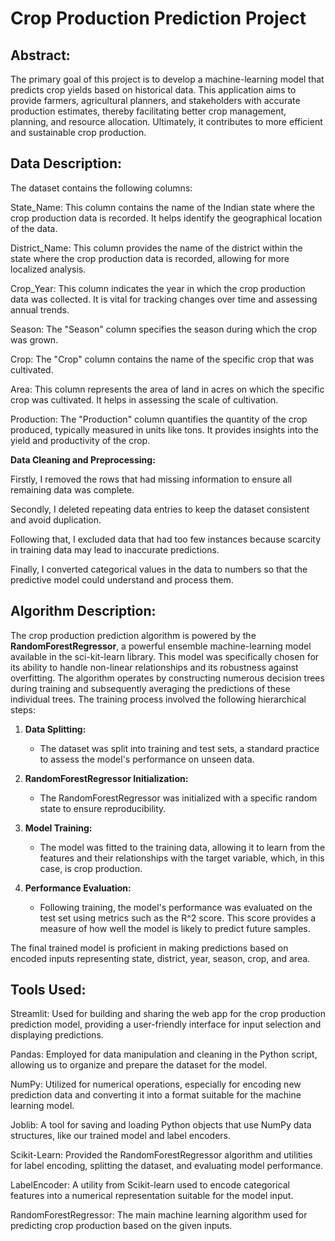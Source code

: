 # Crop Production Prediction Project
## Abstract:
The primary goal of this project is to develop a machine-learning model that predicts crop yields based on historical data. This application aims to provide farmers, agricultural planners, and stakeholders with accurate production estimates, thereby facilitating better crop management, planning, and resource allocation. Ultimately, it contributes to more efficient and sustainable crop production.
## Data Description:
The dataset contains the following columns:

State_Name: This column contains the name of the Indian state where the crop production data is recorded. It helps identify the geographical location of the data.

District_Name: This column provides the name of the district within the state where the crop production data is recorded, allowing for more localized analysis.

Crop_Year: This column indicates the year in which the crop production data was collected. It is vital for tracking changes over time and assessing annual trends.

Season: The "Season" column specifies the season during which the crop was grown. 

Crop: The "Crop" column contains the name of the specific crop that was cultivated. 

Area: This column represents the area of land in acres on which the specific crop was cultivated. It helps in assessing the scale of cultivation.

Production: The "Production" column quantifies the quantity of the crop produced, typically measured in units like tons. It provides insights into the yield and productivity of the crop.

**Data Cleaning and Preprocessing:**

Firstly, I removed the rows that had missing information to ensure all remaining data was complete.

Secondly, I deleted repeating data entries to keep the dataset consistent and avoid duplication.

Following that, I excluded data that had too few instances because scarcity in training data may lead to inaccurate predictions.

Finally, I converted categorical values in the data to numbers so that the predictive model could understand and process them.

## Algorithm Description:

The crop production prediction algorithm is powered by the **RandomForestRegressor**, a powerful ensemble machine-learning model available in the sci-kit-learn library. This model was specifically chosen for its ability to handle non-linear relationships and its robustness against overfitting. The algorithm operates by constructing numerous decision trees during training and subsequently averaging the predictions of these individual trees. The training process involved the following hierarchical steps:

1. **Data Splitting:**
   - The dataset was split into training and test sets, a standard practice to assess the model's performance on unseen data.

2. **RandomForestRegressor Initialization:**
   - The RandomForestRegressor was initialized with a specific random state to ensure reproducibility.

3. **Model Training:**
   - The model was fitted to the training data, allowing it to learn from the features and their relationships with the target variable, which, in this case, is crop production.

4. **Performance Evaluation:**
   - Following training, the model's performance was evaluated on the test set using metrics such as the R^2 score. This score provides a measure of how well the model is likely to predict future samples.

The final trained model is proficient in making predictions based on encoded inputs representing state, district, year, season, crop, and area. 
## Tools Used:
Streamlit: Used for building and sharing the web app for the crop production prediction model, providing a user-friendly interface for input selection and displaying predictions.

Pandas: Employed for data manipulation and cleaning in the Python script, allowing us to organize and prepare the dataset for the model.

NumPy: Utilized for numerical operations, especially for encoding new prediction data and converting it into a format suitable for the machine learning model.

Joblib: A tool for saving and loading Python objects that use NumPy data structures, like our trained model and label encoders.

Scikit-Learn: Provided the RandomForestRegressor algorithm and utilities for label encoding, splitting the dataset, and evaluating model performance.

LabelEncoder: A utility from Scikit-learn used to encode categorical features into a numerical representation suitable for the model input.

RandomForestRegressor: The main machine learning algorithm used for predicting crop production based on the given inputs.
